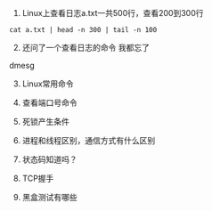 1. Linux上查看日志a.txt一共500行，查看200到300行

```
cat a.txt | head -n 300 | tail -n 100
```

2. 还问了一个查看日志的命令 我都忘了

dmesg

3. Linux常用命令

4. 查看端口号命令

5. 死锁产生条件

6. 进程和线程区别，通信方式有什么区别



7. 状态码知道吗？

8. TCP握手

9.  黑盒测试有哪些